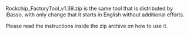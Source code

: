 Rockchip_FactoryTool_v1.39.zip is the same tool that is distributed by iBasso, with only change that it starts in English without additional efforts.

Please read the instructions inside the zip archive on how to use it.

